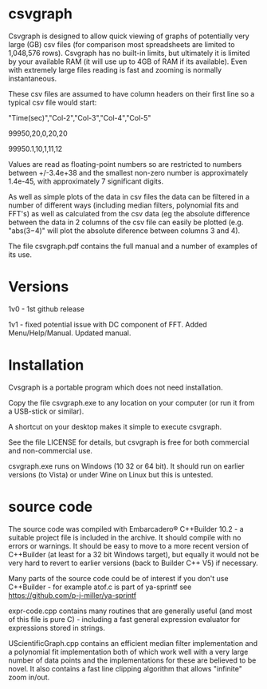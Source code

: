 # csvgraph
Csvgraph is designed to allow quick viewing of graphs of potentially very large (GB) csv files (for comparison most spreadsheets are limited to 1,048,576 rows). Csvgraph has no built-in limits, but ultimately it is limited by your available RAM (it will use up to 4GB of RAM if its available). Even with extremely large files reading is fast and zooming is normally instantaneous.

These csv files are assumed to have column headers on their first line so a typical csv file would start:

  "Time(sec)","Col-2","Col-3","Col-4","Col-5"
  
  99950,20,0,20,20
  
  99950.1,10,1,11,12

Values are read as floating-point numbers so are restricted to numbers between +/-3.4e+38 and the smallest non-zero number is approximately 1.4e-45, with approximately 7 significant digits.

As well as simple plots of the data in csv files the data can be filtered in a number of different ways (including median filters, polynomial fits and FFT's) as well as calculated from the csv data (eg the absolute difference between the data in 2 columns of the csv file can easily be plotted (e.g. "abs($3-$4)" will plot the absolute diference between columns 3 and 4).

The file csvgraph.pdf contains the full manual and a number of examples of its use.

# Versions
1v0 - 1st github release

1v1 - fixed potential issue with DC component of FFT. Added Menu/Help/Manual. Updated manual.

# Installation
Cvsgraph is a portable program which does not need installation.

Copy the file csvgraph.exe to any location on your computer (or run it from a USB-stick or similar).

A shortcut on your desktop makes it simple to execute csvgraph.

See the file LICENSE for details, but csvgraph is free for both commercial and non-commercial use.

csvgraph.exe runs on Windows (10 32 or 64 bit). It should run on earlier versions (to Vista) or under Wine on Linux but this is untested.

# source code
The source code was compiled with Embarcadero® C++Builder 10.2 - a suitable project file is included in the archive. It should compile with no errors or warnings.
It should be easy to move to a more recent version of C++Builder (at least for a 32 bit Windows target), but equally it would not be very hard to revert to earlier versions (back to Builder C++ V5) if necessary. 

Many parts of the source code could be of interest if you don't use C++Builder - for example atof.c is part of ya-sprintf see https://github.com/p-j-miller/ya-sprintf

expr-code.cpp contains many routines that are generally useful (and most of this file is pure C) - including a fast general expression evaluator for expressions stored in strings.

UScientificGraph.cpp contains an efficient median filter implementation and a polynomial fit implementation both of which work well with a very large number of data points and the implementations for these are believed to be novel. 
It also contains a fast line clipping algorithm that allows "infinite" zoom in/out. 
